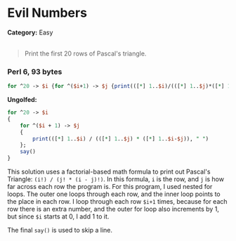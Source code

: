<h1>Evil Numbers</h1>
<b>Category:</b> Easy
<br><br>

> Print the first 20 rows of Pascal's triangle.

<h3>Perl 6, 93 bytes</h3>


```Perl
for ^20 -> $i {for ^($i+1) -> $j {print(([*] 1..$i)/(([*] 1..$j)*([*] 1..$i-$j))," ")};say()}
```

<b>Ungolfed:</b>

```Perl
for ^20 -> $i
{
	for ^($i + 1) -> $j
	{
		print(([*] 1..$i) / (([*] 1..$j) * ([*] 1..$i-$j)), " ")
	};
	say()
}
```


This solution uses a factorial-based math formula to print out Pascal's Triangle: `(i!) / (j! * (i - j)!)`. In this formula, `i` is the row, and `j` is how far across each row the program is. For this program, I used nested for loops. The outer one loops through each row, and the inner loop points to the place in each row. I loop through each row `$i+1` times, because for each row there is an extra number, and the outer for loop also increments by 1, but since `$i` starts at 0, I add 1 to it.

The final `say()` is used to skip a line.